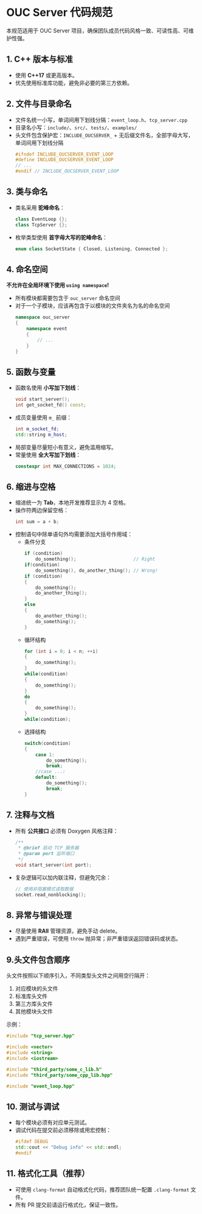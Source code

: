 # OUC Server 代码规范

本规范适用于 OUC Server 项目，确保团队成员代码风格一致、可读性高、可维护性强。

## 1. C++ 版本与标准

- 使用 **C++17** 或更高版本。
- 优先使用标准库功能，避免非必要的第三方依赖。

## 2. 文件与目录命名

- 文件名统一小写，单词间用下划线分隔：`event_loop.h`、`tcp_server.cpp`
- 目录名小写：`include/`、`src/`、`tests/`、`examples/`
- 头文件包含保护宏：`INCLUDE_OUCSERVER_` + 无后缀文件名，全部字母大写，单词间用下划线分隔
    ```cpp
    #ifndef INCLUDE_OUCSERVER_EVENT_LOOP
    #define INCLUDE_OUCSERVER_EVENT_LOOP
    // ...
    #endif // INCLUDE_OUCSERVER_EVENT_LOOP
    ```

## 3. 类与命名

- 类名采用 **驼峰命名**：
    ```cpp
    class EventLoop {};
    class TcpServer {};
    ```
- 枚举类型使用 **首字母大写的驼峰命名**：
    ```cpp
    enum class SocketState { Closed, Listening, Connected };
    ```

## 4. 命名空间

**不允许在全局环境下使用 `using namespace`!**

- 所有模块都需要包含于 `ouc_server` 命名空间
- 对于一个子模块，应该再包含于以模块的文件夹名为名的命名空间
    ```cpp
    namespace ouc_server
    {
        namespace event
        {
            // ...
        }
    }
    ```

## 5. 函数与变量

- 函数名使用 **小写加下划线**：
    ```cpp
    void start_server();
    int get_socket_fd() const;
    ```
- 成员变量使用 `m_` 前缀：
    ```cpp
    int m_socket_fd;
    std::string m_host;
    ```
- 局部变量尽量短小有意义，避免滥用缩写。
- 常量使用 **全大写加下划线**：
    ```cpp
    constexpr int MAX_CONNECTIONS = 1024;
    ```

## 6. 缩进与空格

- 缩进统一为 **Tab**，本地开发推荐显示为 4 空格。
- 操作符两边保留空格：
    ```cpp
    int sum = a + b;
    ```
- 控制语句中除单语句外均需要添加大括号作用域：
    - 条件分支
        ```cpp
        if (condition)
            do_something();                     // Right
        if(condition)
            do_something(), do_another_thing(); // Wrong!
        if (condition)
        {
            do_something();
            do_another_thing();
        }
        else
        {
            do_another_thing();
            do_something();
        }
        ```
    - 循环结构
        ```cpp
        for (int i = 0; i < n; ++i)
        {
            do_something();
        }
        while(condition)
        {
            do_something();
        }
        do
        {
            do_something();
        }
        while(condition);
        ```
    - 选择结构
        ```cpp
        switch(condition)
        {
            case 1:
                do_something();
                break;
            //case ...:
            default:
                do_something();
                break;
        }
        ```

## 7. 注释与文档

- 所有 **公共接口** 必须有 Doxygen 风格注释：
    ```cpp
    /**
     * @brief 启动 TCP 服务器
     * @param port 监听端口
     */
    void start_server(int port);
    ```
- 复杂逻辑可以加内联注释，但避免冗余：
    ```cpp
    // 使用非阻塞模式读取数据
    socket.read_nonblocking();
    ```

## 8. 异常与错误处理
- 尽量使用 **RAII** 管理资源，避免手动 delete。
- 遇到严重错误，可使用 `throw` 抛异常；非严重错误返回错误码或状态。

## 9.头文件包含顺序

头文件按照以下顺序引入，不同类型头文件之间用空行隔开：

1. 对应模块的头文件
2. 标准库头文件
3. 第三方库头文件
4. 其他模块头文件

示例：
```cpp
#include "tcp_server.hpp"

#include <vector>
#include <string>
#include <iostream>

#include "third_party/some_c_lib.h"
#include "third_party/some_cpp_lib.hpp"

#include "event_loop.hpp"
```

## 10. 测试与调试

- 每个模块必须有对应单元测试。
- 调试代码在提交前必须移除或用宏控制：
    ```cpp
    #ifdef DEBUG
    std::cout << "Debug info" << std::endl;
    #endif
    ```

## 11. 格式化工具（推荐）

- 可使用 `clang-format` 自动格式化代码，推荐团队统一配置 `.clang-format` 文件。
- 所有 PR 提交前请运行格式化，保证一致性。